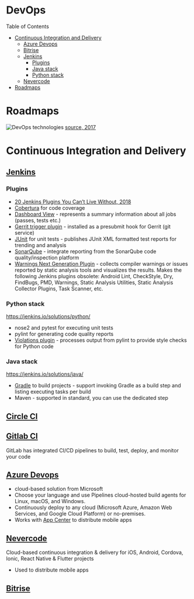 # DevOps

Table of Contents
- [Continuous Integration and Delivery](#continuous-integration-and-delivery)
  - [Azure Devops](#azure-devops)
  - [Bitrise](#bitrise)
  - [Jenkins](#jenkins)
    - [Plugins](#plugins)
    - [Java stack](#java-stack)
    - [Python stack](#python-stack)
  - [Nevercode](#nevercode)
- [Roadmaps](#roadmaps)

# Roadmaps
![DevOps technologies](https://i0.wp.com/codeforgeek.com/wp-content/uploads/2017/04/devops-tools.png?resize=768%2C999&ssl=1)
[source, 2017](https://codeforgeek.com/2017/04/become-valuable-full-stack-developer/)

# Continuous Integration and Delivery

## [Jenkins](https://jenkins.io/)

### Plugins
- [20 Jenkins Plugins You Can’t Live Without, 2018](https://caylent.com/jenkins-plugins/)
- [Cobertura](https://wiki.jenkins-ci.org/display/JENKINS/Cobertura+Plugin) for code coverage
- [Dashboard View](https://wiki.jenkins.io/display/JENKINS/Dashboard+View) - represents a summary information about all jobs (passes, tests etc.)
- [Gerrit trigger plugin](https://wiki.jenkins.io/display/JENKINS/Gerrit+Trigger#GerritTrigger-SetUp) - installed as a presubmit hook for Gerrit (git service)
- [JUnit](https://wiki.jenkins-ci.org/display/JENKINS/JUnit+Plugin) for unit tests - publishes JUnit XML formatted test reports for trending and analysis
- [SonarQube](https://wiki.jenkins-ci.org/display/JENKINS/SonarQube+plugin) - integrate reporting from the SonarQube code quality/inspection platform
- [Warnings Next Generation Plugin](https://wiki.jenkins.io/display/JENKINS/Warnings+Next+Generation+Plugin) - collects compiler warnings or issues reported by static analysis tools and visualizes the results. Makes the following Jenkins plugins obsolete: Android Lint, CheckStyle, Dry, FindBugs, PMD, Warnings, Static Analysis Utilities, Static Analysis Collector Plugins, Task Scanner, etc. 




### Python stack
https://jenkins.io/solutions/python/ 
- nose2 and pytest for executing unit tests
- pylint for generating code quality reports
- [Violations plugin](https://wiki.jenkins-ci.org/display/JENKINS/Violations) - processes output from pylint to provide style checks for Python code

### Java stack
https://jenkins.io/solutions/java/
- [Gradle](https://wiki.jenkins-ci.org/display/JENKINS/Gradle+Plugin) to build projects - support invoking Gradle as a build step and listing executing tasks per build
- Maven - supported in standard, you can use the dedicated step

## [Circle CI](https://circleci.com/)

## [Gitlab CI](https://about.gitlab.com/product/continuous-integration/)
GitLab has integrated CI/CD pipelines to build, test, deploy, and monitor your code

## [Azure Devops](https://azure.microsoft.com/en-us/services/devops/)
- cloud-based solution from Microsoft
- Choose your language and use Pipelines cloud-hosted build agents for Linux, macOS, and Windows. 
- Continuously deploy to any cloud (Microsoft Azure, Amazon Web Services, and Google Cloud Platform) or no-premises.
- Works with [App Center](https://appcenter.ms/) to distribute mobile apps

## [Nevercode](https://nevercode.io/)
Cloud-based continuous integration & delivery for iOS, Android, Cordova, Ionic, 
React Native & Flutter projects
- Used to distribute mobile apps

## [Bitrise](https://www.bitrise.io/)
